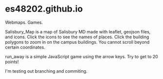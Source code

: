 # es48202.github.io
Webmaps. Games. 

Salisbury_Map is a map of Salisbury MD made with leaflet, geojson files, and icons. Click the icons to see the names of places. 
Click the building polygons to zoom in on the campus buildings. You cannot scroll beyond certain coordinates. 

run_away is a simple JavaScript game using the arrow keys. Try to get to 20 points!

I'm testing out branching and commiting. 
